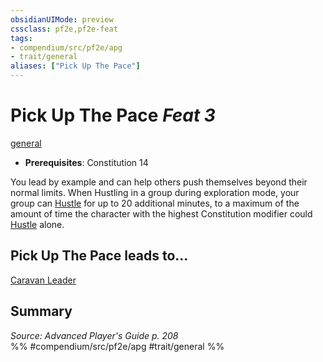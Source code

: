 ```yaml
---
obsidianUIMode: preview
cssclass: pf2e,pf2e-feat
tags:
- compendium/src/pf2e/apg
- trait/general
aliases: ["Pick Up The Pace"]
---
```

# Pick Up The Pace  *Feat 3*  
[general](../../Rules/traits/general.md)  

- **Prerequisites**: Constitution 14

You lead by example and can help others push themselves beyond their normal limits. When Hustling in a group during exploration mode, your group can [Hustle](../../Rules/actions/hustle.md) for up to 20 additional minutes, to a maximum of the amount of time the character with the highest Constitution modifier could [Hustle](../../Rules/actions/hustle.md) alone.

## Pick Up The Pace leads to...

[Caravan Leader](caravan-leader-apg.md)

## Summary

*Source: Advanced Player's Guide p. 208*  
%% #compendium/src/pf2e/apg #trait/general %%